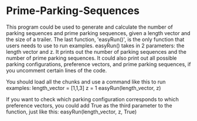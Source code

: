 # Prime-Parking-Sequences

This program could be used to generate and calculate the number of parking sequences and prime parking sequences, given a length vector and the size of a trailer.
The last function, 'easyRun()', is the only function that users needs to use to run examples.
easyRun() takes in 2 parameters: the length vector and z. It prints out the number of parking sequences and the number of prime parking sequences. It could also print out all possible parking configurations, preference vectors, and prime parking sequences, if you uncomment certain lines of the code. 

You should load all the chunks and use a command like this to run examples:
length_vector = [1,1,3]
z = 1
easyRun(length_vector, z)

If you want to check which parking configuration corresponds to which preference vectors, you could add True as the third parameter to the function, just like this:
easyRun(length_vector, z, True)
